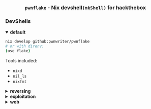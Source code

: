 <h3 align="center"><strong><code>pwnflake</code></strong> - Nix devshell<code>(mkShell)</code> for hackthebox</h3>

### DevShells

<details open>
<summary><strong>default</strong></summary>

```bash
nix develop github:pwnwriter/pwnflake
# or with direnv:
(use flake)
````

Tools included:

* `nixd`
* `nil_ls`
* `nixfmt`

</details>

<details>
<summary><strong>reversing</strong></summary>

```nix develop .#reversing```

Tools included:

* `ghidra`
* `radare2`
* `cutter`

</details>

<details>
<summary><strong>exploitation</strong></summary>

```nix develop .#exploitation```

Tools included:

* `gdb`
* `pwntools`

</details>

<details>
<summary><strong>web</strong></summary>

```nix develop .#web```

Tools included:

* `burpsuite`
* `zap`
* `sqlmap`

</details>
